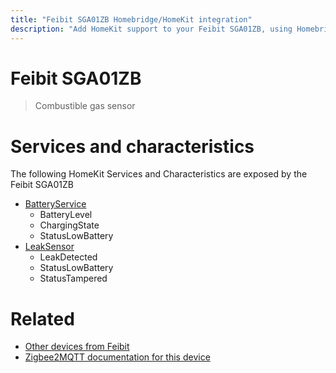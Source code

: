 ```yaml
---
title: "Feibit SGA01ZB Homebridge/HomeKit integration"
description: "Add HomeKit support to your Feibit SGA01ZB, using Homebridge, Zigbee2MQTT and homebridge-z2m."
---
```

<!---
This file has been GENERATED using src/docgen/docgen.ts
DO NOT EDIT THIS FILE MANUALLY!
-->
# Feibit SGA01ZB
> Combustible gas sensor


# Services and characteristics
The following HomeKit Services and Characteristics are exposed by
the Feibit SGA01ZB

* [BatteryService](../../battery.md)
  * BatteryLevel
  * ChargingState
  * StatusLowBattery
* [LeakSensor](../../sensors.md)
  * LeakDetected
  * StatusLowBattery
  * StatusTampered


# Related
* [Other devices from Feibit](../index.md#feibit)
* [Zigbee2MQTT documentation for this device](https://www.zigbee2mqtt.io/devices/SGA01ZB.html)